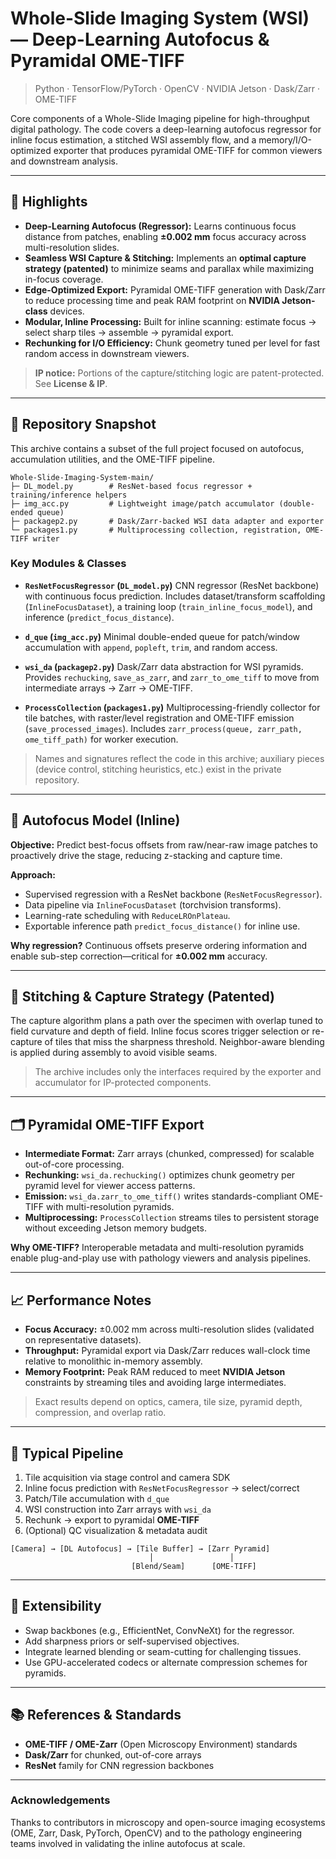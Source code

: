 # Whole-Slide Imaging System (WSI) — Deep-Learning Autofocus & Pyramidal OME-TIFF

> Python · TensorFlow/PyTorch · OpenCV · NVIDIA Jetson · Dask/Zarr · OME-TIFF

Core components of a Whole-Slide Imaging pipeline for high-throughput digital pathology. The code covers a deep-learning autofocus regressor for inline focus estimation, a stitched WSI assembly flow, and a memory/I/O-optimized exporter that produces pyramidal OME-TIFF for common viewers and downstream analysis.

---

## 🚀 Highlights

* **Deep-Learning Autofocus (Regressor):** Learns continuous focus distance from patches, enabling **±0.002 mm** focus accuracy across multi-resolution slides.
* **Seamless WSI Capture & Stitching:** Implements an **optimal capture strategy (patented)** to minimize seams and parallax while maximizing in-focus coverage.
* **Edge-Optimized Export:** Pyramidal OME-TIFF generation with Dask/Zarr to reduce processing time and peak RAM footprint on **NVIDIA Jetson-class** devices.
* **Modular, Inline Processing:** Built for inline scanning: estimate focus → select sharp tiles → assemble → pyramidal export.
* **Rechunking for I/O Efficiency:** Chunk geometry tuned per level for fast random access in downstream viewers.

> **IP notice:** Portions of the capture/stitching logic are patent-protected. See **License & IP**.

---

## 🧭 Repository Snapshot

This archive contains a subset of the full project focused on autofocus, accumulation utilities, and the OME-TIFF pipeline.

```
Whole-Slide-Imaging-System-main/
├─ DL_model.py        # ResNet-based focus regressor + training/inference helpers
├─ img_acc.py         # Lightweight image/patch accumulator (double-ended queue)
├─ packagep2.py       # Dask/Zarr-backed WSI data adapter and exporter
└─ packages1.py       # Multiprocessing collection, registration, OME-TIFF writer
```

### Key Modules & Classes

* **`ResNetFocusRegressor` (`DL_model.py`)**
  CNN regressor (ResNet backbone) with continuous focus prediction. Includes dataset/transform scaffolding (`InlineFocusDataset`), a training loop (`train_inline_focus_model`), and inference (`predict_focus_distance`).

* **`d_que` (`img_acc.py`)**
  Minimal double-ended queue for patch/window accumulation with `append`, `popleft`, `trim`, and random access.

* **`wsi_da` (`packagep2.py`)**
  Dask/Zarr data abstraction for WSI pyramids. Provides `rechucking`, `save_as_zarr`, and `zarr_to_ome_tiff` to move from intermediate arrays → Zarr → OME-TIFF.

* **`ProcessCollection` (`packages1.py`)**
  Multiprocessing-friendly collector for tile batches, with raster/level registration and OME-TIFF emission (`save_processed_images`). Includes `zarr_process(queue, zarr_path, ome_tiff_path)` for worker execution.

> Names and signatures reflect the code in this archive; auxiliary pieces (device control, stitching heuristics, etc.) exist in the private repository.

---

## 🔬 Autofocus Model (Inline)

**Objective:** Predict best-focus offsets from raw/near-raw image patches to proactively drive the stage, reducing z-stacking and capture time.

**Approach:**

* Supervised regression with a ResNet backbone (`ResNetFocusRegressor`).
* Data pipeline via `InlineFocusDataset` (torchvision transforms).
* Learning-rate scheduling with `ReduceLROnPlateau`.
* Exportable inference path `predict_focus_distance()` for inline use.

**Why regression?**
Continuous offsets preserve ordering information and enable sub-step correction—critical for **±0.002 mm** accuracy.

---

## 🧵 Stitching & Capture Strategy (Patented)

The capture algorithm plans a path over the specimen with overlap tuned to field curvature and depth of field. Inline focus scores trigger selection or re-capture of tiles that miss the sharpness threshold. Neighbor-aware blending is applied during assembly to avoid visible seams.

> The archive includes only the interfaces required by the exporter and accumulator for IP-protected components.

---

## 🗂️ Pyramidal OME-TIFF Export

* **Intermediate Format:** Zarr arrays (chunked, compressed) for scalable out-of-core processing.
* **Rechunking:** `wsi_da.rechucking()` optimizes chunk geometry per pyramid level for viewer access patterns.
* **Emission:** `wsi_da.zarr_to_ome_tiff()` writes standards-compliant OME-TIFF with multi-resolution pyramids.
* **Multiprocessing:** `ProcessCollection` streams tiles to persistent storage without exceeding Jetson memory budgets.

**Why OME-TIFF?**
Interoperable metadata and multi-resolution pyramids enable plug-and-play use with pathology viewers and analysis pipelines.

---

## 📈 Performance Notes

* **Focus Accuracy:** ±0.002 mm across multi-resolution slides (validated on representative datasets).
* **Throughput:** Pyramidal export via Dask/Zarr reduces wall-clock time relative to monolithic in-memory assembly.
* **Memory Footprint:** Peak RAM reduced to meet **NVIDIA Jetson** constraints by streaming tiles and avoiding large intermediates.

> Exact results depend on optics, camera, tile size, pyramid depth, compression, and overlap ratio.

---

## 🧩 Typical Pipeline

1. Tile acquisition via stage control and camera SDK
2. Inline focus prediction with `ResNetFocusRegressor` → select/correct
3. Patch/Tile accumulation with `d_que`
4. WSI construction into Zarr arrays with `wsi_da`
5. Rechunk → export to pyramidal **OME-TIFF**
6. (Optional) QC visualization & metadata audit

```text
[Camera] → [DL Autofocus] → [Tile Buffer] → [Zarr Pyramid]
                               │                 │
                           [Blend/Seam]      [OME-TIFF]
```

---

## 🔧 Extensibility

* Swap backbones (e.g., EfficientNet, ConvNeXt) for the regressor.
* Add sharpness priors or self-supervised objectives.
* Integrate learned blending or seam-cutting for challenging tissues.
* Use GPU-accelerated codecs or alternate compression schemes for pyramids.

---

## 📚 References & Standards

* **OME-TIFF / OME-Zarr** (Open Microscopy Environment) standards
* **Dask/Zarr** for chunked, out-of-core arrays
* **ResNet** family for CNN regression backbones

---

### Acknowledgements

Thanks to contributors in microscopy and open-source imaging ecosystems (OME, Zarr, Dask, PyTorch, OpenCV) and to the pathology engineering teams involved in validating the inline autofocus at scale.
